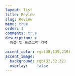 ```yaml
---
layout: list
title: Review
slug: Review
menu: true
order: 1
comments: true
description: >
  어플 및 프로그램 리뷰

accent_color: rgb(38,139,210)
accent_image:
  background: rgb(32,32,32)
  overlay:    false
---
```


